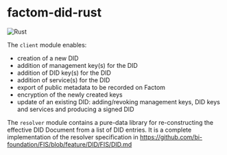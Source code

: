 # factom-did-rust
![Rust](https://github.com/kompendium-ano/factom-did-rust/workflows/Rust/badge.svg)

The `client` module enables:

- creation of a new DID
- addition of management key(s) for the DID
- addition of DID key(s) for the DID
- addition of service(s) for the DID
- export of public metadata to be recorded on Factom
- encryption of the newly created keys
- update of an existing DID: adding/revoking management keys, DID keys and services and producing a signed DID

The `resolver` module contains a pure-data library for re-constructing the effective DID Document from a list of DID
entries. It is a complete implementation of the resolver specification in https://github.com/bi-foundation/FIS/blob/feature/DID/FIS/DID.md

